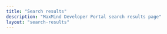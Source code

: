 ```yaml
---
title: "Search results"
description: "MaxMind Developer Portal search results page"
layout: "search-results"
---
```

